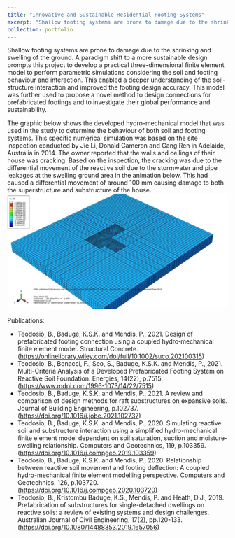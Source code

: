 ```yaml
---
title: "Innovative and Sustainable Residential Footing Systems"
excerpt: "Shallow footing systems are prone to damage due to the shrinking and swelling of the ground. Through multiphysics modelling, the concept of sustainability and prefabrication have been applied to develop innovative design of residential footings.<br/><img src='/images/soil_move.gif'>"
collection: portfolio
---
```


Shallow footing systems are prone to damage due to the shrinking and swelling of the ground. A paradigm shift to a more sustainable design prompts this project to develop a practical three-dimensional finite element model to perform parametric simulations considering the soil and footing behaviour and interaction. This enabled a deeper understanding of the soil-structure interaction and improved the footing design accuracy. This model was further used to propose a novel method to design connections for prefabricated footings and to investigate their global performance and sustainability.

The graphic below shows the developed hydro-mechanical model that was used in the study to determine the behaviour of both soil and footing systems. This specific numerical simulation was based on the site inspection conducted by Jie Li, Donald Cameron and Gang Ren in Adelaide, Australia in 2014. The owner reported that the walls and ceilings of their house was cracking. Based on the inspection, the cracking was due to the differential movement of the reactive soil due to the stormwater and pipe leakages at the swelling ground area in the animation below. This had caused a differential movement of around 100 mm causing damage to both the superstructure and substructure of the house.
<br/><img src='/images/soil_move.gif'>

Publications: 
* Teodosio, B., Baduge, K.S.K. and Mendis, P., 2021. Design of prefabricated footing connection using a coupled hydro‐mechanical finite element model. Structural Concrete.
  (https://onlinelibrary.wiley.com/doi/full/10.1002/suco.202100315)
* Teodosio, B., Bonacci, F., Seo, S., Baduge, K.S.K. and Mendis, P., 2021. Multi-Criteria Analysis of a Developed Prefabricated Footing System on Reactive Soil Foundation. Energies, 14(22), p.7515.
  (https://www.mdpi.com/1996-1073/14/22/7515)
* Teodosio, B., Baduge, K.S.K. and Mendis, P., 2021. A review and comparison of design methods for raft substructures on expansive soils. Journal of Building Engineering, p.102737.
  (https://doi.org/10.1016/j.jobe.2021.102737)
* Teodosio, B., Baduge, K.S.K. and Mendis, P., 2020. Simulating reactive soil and substructure interaction using a simplified hydro-mechanical finite element model dependent on soil saturation, suction and moisture-swelling relationship. Computers and Geotechnics, 119, p.103359.
  (https://doi.org/10.1016/j.compgeo.2019.103359)
* Teodosio, B., Baduge, K.S.K. and Mendis, P., 2020. Relationship between reactive soil movement and footing deflection: A coupled hydro-mechanical finite element modelling perspective. Computers and Geotechnics, 126, p.103720.
  (https://doi.org/10.1016/j.compgeo.2020.103720)
* Teodosio, B., Kristombu Baduge, K.S., Mendis, P. and Heath, D.J., 2019. Prefabrication of substructures for single-detached dwellings on reactive soils: a review of existing systems and design challenges. Australian Journal of Civil Engineering, 17(2), pp.120-133.
  (https://doi.org/10.1080/14488353.2019.1657056)
